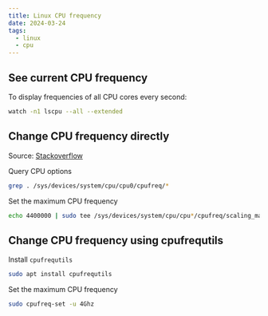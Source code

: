 ```yaml
---
title: Linux CPU frequency
date: 2024-03-24
tags:
  - linux
  - cpu
---
```


## See current CPU frequency

To display frequencies of all CPU cores every second:

```sh
watch -n1 lscpu --all --extended
```

## Change CPU frequency directly

Source: [Stackoverflow](https://askubuntu.com/questions/1415288/how-to-install-cpupower-on-ubuntu-20-04-with-kernel-5-17)

Query CPU options

```sh
grep . /sys/devices/system/cpu/cpu0/cpufreq/*
```

Set the maximum CPU frequency

```sh
echo 4400000 | sudo tee /sys/devices/system/cpu/cpu*/cpufreq/scaling_max_freq
```

##  Change CPU frequency using cpufrequtils

Install `cpufrequtils`

```sh
sudo apt install cpufrequtils
```

Set the maximum CPU frequency

```sh
sudo cpufreq-set -u 4Ghz
```
